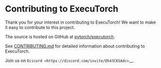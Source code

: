 # Contributing to ExecuTorch

Thank you for your interest in contributing to ExecuTorch! We want to make
it easy to contribute to this project.

The source is hosted on GitHub at
[pytorch/executorch](https://github.com/pytorch/executorch).

See
[CONTRIBUTING.md](https://github.com/pytorch/executorch/blob/main/CONTRIBUTING.md)
for detailed information about contributing to ExecuTorch.

Join us on `Discord <https://discord.com/invite/Dh43CKSAdc>`__.
